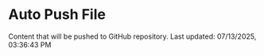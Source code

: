 # Auto Push File

Content that will be pushed to GitHub repository.
Last updated: 07/13/2025, 03:36:43 PM